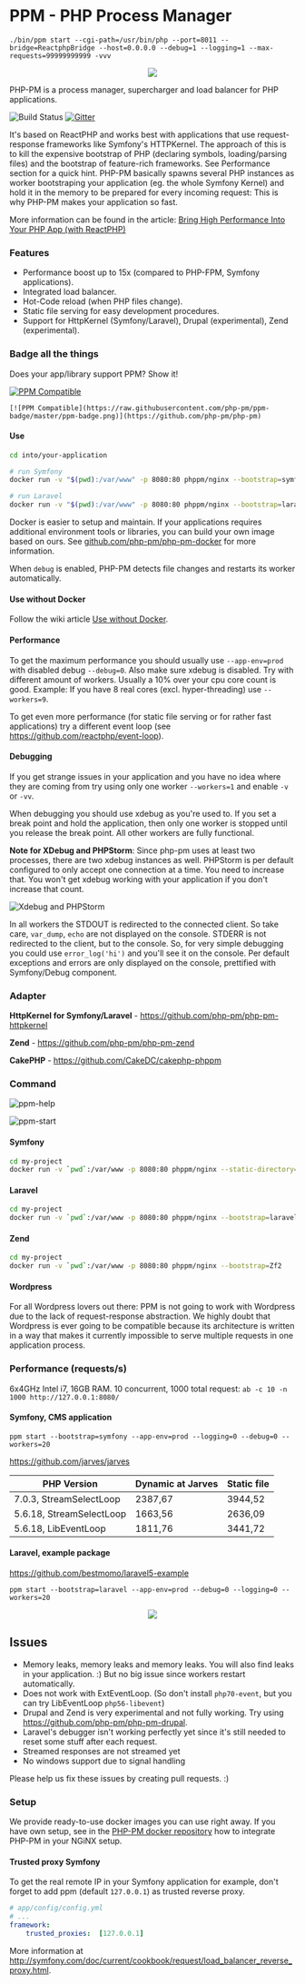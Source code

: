 PPM - PHP Process Manager
====================================================

```
./bin/ppm start --cgi-path=/usr/bin/php --port=8011 --bridge=ReactphpBridge --host=0.0.0.0 --debug=1 --logging=1 --max-requests=99999999999 -vvv
```

<p align="center">
<img src="https://avatars3.githubusercontent.com/u/11821812?v=3&s=200" />
</p>

PHP-PM is a process manager, supercharger and load balancer for PHP applications.

![Build Status](https://github.com/php-pm/php-pm/workflows/CS%20&%20PHPStan%20&%20Phpunit%20&%20Integration%20Tests/badge.svg)
[![Gitter](https://badges.gitter.im/php-pm/php-pm.svg)](https://gitter.im/php-pm/php-pm?utm_source=badge&utm_medium=badge&utm_campaign=pr-badge)

It's based on ReactPHP and works best with applications that use request-response frameworks like Symfony's HTTPKernel.
The approach of this is to kill the expensive bootstrap of PHP (declaring symbols, loading/parsing files) and the bootstrap of feature-rich frameworks. See Performance section for a quick hint.
PHP-PM basically spawns several PHP instances as worker bootstraping your application (eg. the whole Symfony Kernel) and hold it in the memory to be prepared for every
incoming request: This is why PHP-PM makes your application so fast.

More information can be found in the article: [Bring High Performance Into Your PHP App (with ReactPHP)](https://web.archive.org/web/20190103202024/http://marcjschmidt.de/2014/02/08/php-high-performance/)

### Features

* Performance boost up to 15x (compared to PHP-FPM, Symfony applications).
* Integrated load balancer.
* Hot-Code reload (when PHP files change).
* Static file serving for easy development procedures.
* Support for HttpKernel (Symfony/Laravel), Drupal (experimental), Zend (experimental).

### Badge all the things

Does your app/library support PPM? Show it!

[![PPM Compatible](https://raw.githubusercontent.com/php-pm/ppm-badge/master/ppm-badge.png)](https://github.com/php-pm/php-pm)

```
[![PPM Compatible](https://raw.githubusercontent.com/php-pm/ppm-badge/master/ppm-badge.png)](https://github.com/php-pm/php-pm)
```

#### Use

```bash
cd into/your-application

# run Symfony
docker run -v "$(pwd):/var/www" -p 8080:80 phppm/nginx --bootstrap=symfony --static-directory=web/

# run Laravel
docker run -v "$(pwd):/var/www" -p 8080:80 phppm/nginx --bootstrap=laravel --static-directory=public/
```

Docker is easier to setup and maintain. If your applications requires additional environment tools or libraries,
you can build your own image based on ours. See [github.com/php-pm/php-pm-docker](https://github.com/php-pm/php-pm-docker) for more information.

When `debug` is enabled, PHP-PM detects file changes and restarts its worker automatically.

#### Use without Docker

Follow the wiki article [Use without Docker](https://github.com/php-pm/php-pm/wiki/Use-without-Docker).

#### Performance

To get the maximum performance you should usually use `--app-env=prod` with disabled
debug `--debug=0`. Also make sure xdebug is disabled. Try with different amount of workers.
Usually a 10% over your cpu core count is good. Example: If you have 8 real cores (excl. hyper-threading) use `--workers=9`.

To get even more performance (for static file serving or for rather fast applications) try a different event loop (see https://github.com/reactphp/event-loop).

#### Debugging

If you get strange issues in your application and you have no idea where they are coming from try
using only one worker `--workers=1` and enable `-v` or `-vv`. 

When debugging you should use xdebug as you're used to. If you set a break point and hold the application, then only one
worker is stopped until you release the break point. All other workers are fully functional. 

**Note for XDebug and PHPStorm**: Since php-pm uses at least two processes, there are two xdebug instances as well. PHPStorm is per default configured to only accept one connection at a time. You need to increase that. You won't get xdebug working with your application if you don't increase that count.

![Xdebug and PHPStorm](https://raw.githubusercontent.com/php-pm/assets/master/xdebug-phpstorm.png)

In all workers the STDOUT is redirected to the connected client. So take care, `var_dump`, `echo` are not displayed on the console.
STDERR is not redirected to the client, but to the console. So, for very simple debugging you could use `error_log('hi')` and you'll see it on the console.
Per default exceptions and errors are only displayed on the console, prettified with Symfony/Debug component.

### Adapter

**HttpKernel for Symfony/Laravel** - https://github.com/php-pm/php-pm-httpkernel

**Zend** - https://github.com/php-pm/php-pm-zend

**CakePHP** - https://github.com/CakeDC/cakephp-phppm

### Command

![ppm-help](https://raw.githubusercontent.com/php-pm/assets/master/help-screenshot.png)

![ppm-start](https://raw.githubusercontent.com/php-pm/assets/master/start-command.png)


#### Symfony

```bash
cd my-project
docker run -v `pwd`:/var/www -p 8080:80 phppm/nginx --static-directory=web/
```

#### Laravel

```bash
cd my-project
docker run -v `pwd`:/var/www -p 8080:80 phppm/nginx --bootstrap=laravel --static-directory=web/
```

#### Zend

```bash
cd my-project
docker run -v `pwd`:/var/www -p 8080:80 phppm/nginx --bootstrap=Zf2
```

#### Wordpress

For all Wordpress lovers out there: PPM is not going to work with Wordpress due to the lack of request-response abstraction.
We highly doubt that Wordpress is ever going to be compatible because its architecture is written in a way that makes it
currently impossible to serve multiple requests in one application process.

### Performance (requests/s)

6x4GHz Intel i7, 16GB RAM. 10 concurrent, 1000 total request: `ab -c 10 -n 1000 http://127.0.0.1:8080/`

#### Symfony, CMS application

`ppm start --bootstrap=symfony --app-env=prod --logging=0 --debug=0 --workers=20`

https://github.com/jarves/jarves

| PHP Version              | Dynamic at Jarves | Static file |
|--------------------------|-------------------|-------------|
| 7.0.3, StreamSelectLoop  | 2387,67           | 3944,52     |
| 5.6.18, StreamSelectLoop | 1663,56           | 2636,09     |
| 5.6.18, LibEventLoop     | 1811,76           | 3441,72     |

#### Laravel, example package

https://github.com/bestmomo/laravel5-example

`ppm start --bootstrap=laravel --app-env=prod --debug=0 --logging=0 --workers=20`


<p align="center">
<img src="https://raw.githubusercontent.com/php-pm/assets/master/laravel.png" />
</p>

## Issues

* Memory leaks, memory leaks and memory leaks. You will also find leaks in your application. :) But no big issue since workers restart automatically.
* Does not work with ExtEventLoop. (So don't install `php70-event`, but you can try LibEventLoop `php56-libevent`)
* Drupal and Zend is very experimental and not fully working. Try using https://github.com/php-pm/php-pm-drupal.
* Laravel's debugger isn't working perfectly yet since it's still needed to reset some stuff after each request.
* Streamed responses are not streamed yet
* No windows support due to signal handling

Please help us fix these issues by creating pull requests. :)

### Setup

We provide ready-to-use docker images you can use right away.
If you have own setup, see in the [PHP-PM docker repository](https://github.com/php-pm/php-pm-docker) how to integrate PHP-PM in your NGiNX setup.

#### Trusted proxy Symfony
 
To get the real remote IP in your Symfony application for example, don't forget to add ppm (default `127.0.0.1`)
as trusted reverse proxy.

```yml
# app/config/config.yml
# ...
framework:
    trusted_proxies:  [127.0.0.1]
```

More information at http://symfony.com/doc/current/cookbook/request/load_balancer_reverse_proxy.html.
